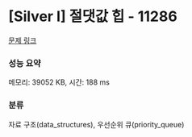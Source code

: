# [Silver I] 절댓값 힙 - 11286 

[문제 링크](https://www.acmicpc.net/problem/11286) 

### 성능 요약

메모리: 39052 KB, 시간: 188 ms

### 분류

자료 구조(data_structures), 우선순위 큐(priority_queue)

